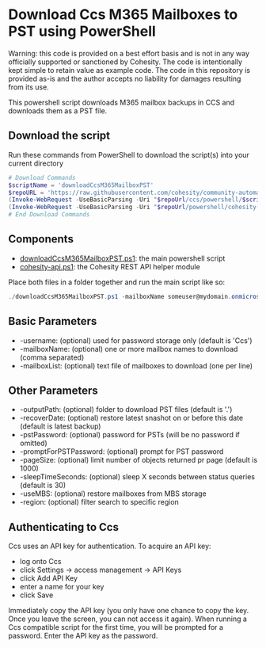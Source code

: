 # Download Ccs M365 Mailboxes to PST using PowerShell

Warning: this code is provided on a best effort basis and is not in any way officially supported or sanctioned by Cohesity. The code is intentionally kept simple to retain value as example code. The code in this repository is provided as-is and the author accepts no liability for damages resulting from its use.

This powershell script downloads M365 mailbox backups in CCS and downloads them as a PST file.

## Download the script

Run these commands from PowerShell to download the script(s) into your current directory

```powershell
# Download Commands
$scriptName = 'downloadCcsM365MailboxPST'
$repoURL = 'https://raw.githubusercontent.com/cohesity/community-automation-samples/main'
(Invoke-WebRequest -UseBasicParsing -Uri "$repoUrl/ccs/powershell/$scriptName/$scriptName.ps1").content | Out-File "$scriptName.ps1"; (Get-Content "$scriptName.ps1") | Set-Content "$scriptName.ps1"
(Invoke-WebRequest -UseBasicParsing -Uri "$repoUrl/powershell/cohesity-api/cohesity-api.ps1").content | Out-File cohesity-api.ps1; (Get-Content cohesity-api.ps1) | Set-Content cohesity-api.ps1
# End Download Commands
```

## Components

* [downloadCcsM365MailboxPST.ps1](https://raw.githubusercontent.com/cohesity/community-automation-samples/main/ccs/powershell/downloadCcsM365MailboxPST/downloadCcsM365MailboxPST.ps1): the main powershell script
* [cohesity-api.ps1](https://raw.githubusercontent.com/cohesity/community-automation-samples/main/powershell/cohesity-api/cohesity-api.ps1): the Cohesity REST API helper module

Place both files in a folder together and run the main script like so:

```powershell
./downloadCcsM365MailboxPST.ps1 -mailboxName someuser@mydomain.onmicrosoft.com
```

## Basic Parameters

* -username: (optional) used for password storage only (default is 'Ccs')
* -mailboxName: (optional) one or more mailbox names to download (comma separated)
* -mailboxList: (optional) text file of mailboxes to download (one per line)

## Other Parameters

* -outputPath: (optional) folder to download PST files (default is '.')
* -recoverDate: (optional) restore latest snashot on or before this date (default is latest backup)
* -pstPassword: (optional) password for PSTs (will be no password if omitted)
* -promptForPSTPassword: (optional) prompt for PST password
* -pageSize: (optional) limit number of objects returned pr page (default is 1000)
* -sleepTimeSeconds: (optional) sleep X seconds between status queries (default is 30)
* -useMBS: (optional) restore mailboxes from MBS storage
* -region: (optional) filter search to specific region

## Authenticating to Ccs

Ccs uses an API key for authentication. To acquire an API key:

* log onto Ccs
* click Settings -> access management -> API Keys
* click Add API Key
* enter a name for your key
* click Save

Immediately copy the API key (you only have one chance to copy the key. Once you leave the screen, you can not access it again). When running a Ccs compatible script for the first time, you will be prompted for a password. Enter the API key as the password.
